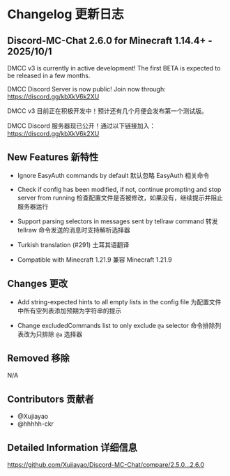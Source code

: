 # Changelog 更新日志

## Discord-MC-Chat 2.6.0 for Minecraft 1.14.4+ - 2025/10/1

DMCC v3 is currently in active development! The first BETA is expected to be released in a few months.

DMCC Discord Server is now public! Join now through: https://discord.gg/kbXkV6k2XU

DMCC v3 目前正在积极开发中！预计还有几个月便会发布第一个测试版。

DMCC Discord 服务器现已公开！通过以下链接加入：https://discord.gg/kbXkV6k2XU

## New Features 新特性

- Ignore EasyAuth commands by default
  默认忽略 EasyAuth 相关命令

- Check if config has been modified, if not, continue prompting and stop server from running
  检查配置文件是否被修改，如果没有，继续提示并阻止服务器运行

- Support parsing selectors in messages sent by tellraw command
  转发 tellraw 命令发送的消息时支持解析选择器

- Turkish translation (#291)
  土耳其语翻译

- Compatible with Minecraft 1.21.9
  兼容 Minecraft 1.21.9

## Changes 更改

- Add string-expected hints to all empty lists in the config file
  为配置文件中所有空列表添加预期为字符串的提示

- Change excludedCommands list to only exclude `@a` selector
  命令排除列表改为只排除 `@a` 选择器

## Removed 移除

N/A

## Contributors 贡献者

- @Xujiayao
- @hhhhh-ckr

## Detailed Information 详细信息

https://github.com/Xujiayao/Discord-MC-Chat/compare/2.5.0...2.6.0
